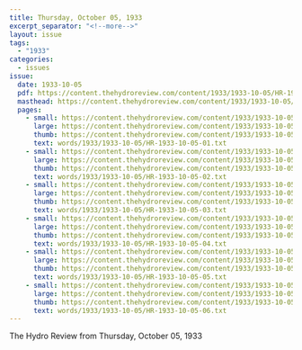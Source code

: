 ```yaml
---
title: Thursday, October 05, 1933
excerpt_separator: "<!--more-->"
layout: issue
tags:
  - "1933"
categories:
  - issues
issue:
  date: 1933-10-05
  pdf: https://content.thehydroreview.com/content/1933/1933-10-05/HR-1933-10-05.pdf
  masthead: https://content.thehydroreview.com/content/1933/1933-10-05/masthead/HR-1933-10-05.jpg
  pages:
    - small: https://content.thehydroreview.com/content/1933/1933-10-05/small/HR-1933-10-05-01.jpg
      large: https://content.thehydroreview.com/content/1933/1933-10-05/large/HR-1933-10-05-01.jpg
      thumb: https://content.thehydroreview.com/content/1933/1933-10-05/thumbnails/HR-1933-10-05-01.jpg
      text: words/1933/1933-10-05/HR-1933-10-05-01.txt
    - small: https://content.thehydroreview.com/content/1933/1933-10-05/small/HR-1933-10-05-02.jpg
      large: https://content.thehydroreview.com/content/1933/1933-10-05/large/HR-1933-10-05-02.jpg
      thumb: https://content.thehydroreview.com/content/1933/1933-10-05/thumbnails/HR-1933-10-05-02.jpg
      text: words/1933/1933-10-05/HR-1933-10-05-02.txt
    - small: https://content.thehydroreview.com/content/1933/1933-10-05/small/HR-1933-10-05-03.jpg
      large: https://content.thehydroreview.com/content/1933/1933-10-05/large/HR-1933-10-05-03.jpg
      thumb: https://content.thehydroreview.com/content/1933/1933-10-05/thumbnails/HR-1933-10-05-03.jpg
      text: words/1933/1933-10-05/HR-1933-10-05-03.txt
    - small: https://content.thehydroreview.com/content/1933/1933-10-05/small/HR-1933-10-05-04.jpg
      large: https://content.thehydroreview.com/content/1933/1933-10-05/large/HR-1933-10-05-04.jpg
      thumb: https://content.thehydroreview.com/content/1933/1933-10-05/thumbnails/HR-1933-10-05-04.jpg
      text: words/1933/1933-10-05/HR-1933-10-05-04.txt
    - small: https://content.thehydroreview.com/content/1933/1933-10-05/small/HR-1933-10-05-05.jpg
      large: https://content.thehydroreview.com/content/1933/1933-10-05/large/HR-1933-10-05-05.jpg
      thumb: https://content.thehydroreview.com/content/1933/1933-10-05/thumbnails/HR-1933-10-05-05.jpg
      text: words/1933/1933-10-05/HR-1933-10-05-05.txt
    - small: https://content.thehydroreview.com/content/1933/1933-10-05/small/HR-1933-10-05-06.jpg
      large: https://content.thehydroreview.com/content/1933/1933-10-05/large/HR-1933-10-05-06.jpg
      thumb: https://content.thehydroreview.com/content/1933/1933-10-05/thumbnails/HR-1933-10-05-06.jpg
      text: words/1933/1933-10-05/HR-1933-10-05-06.txt
---
```


The Hydro Review from Thursday, October 05, 1933

<!--more-->

